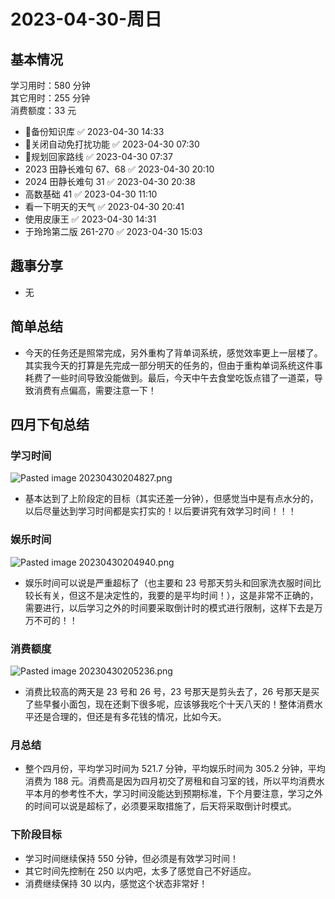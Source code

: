 # 2023-04-30-周日

## 基本情况

学习用时：580 分钟  
其它用时：255 分钟  
消费额度：33 元

-   📌备份知识库 ✅ 2023-04-30 14:33
-   📌关闭自动免打扰功能 ✅ 2023-04-30 07:30
-   📌规划回家路线 ✅ 2023-04-30 07:37
-   2023 田静长难句 67、68 ✅ 2023-04-30 20:10
-   2024 田静长难句 31 ✅ 2023-04-30 20:38
-   高数基础 41 ✅ 2023-04-30 11:10
-   看一下明天的天气 ✅ 2023-04-30 20:41
-   使用皮康王 ✅ 2023-04-30 14:31
-   于玲玲第二版 261-270 ✅ 2023-04-30 15:03

## 趣事分享

- 无

## 简单总结

- 今天的任务还是照常完成，另外重构了背单词系统，感觉效率更上一层楼了。其实我今天的打算是先完成一部分明天的任务的，但由于重构单词系统这件事耗费了一些时间导致没能做到。最后，今天中午去食堂吃饭点错了一道菜，导致消费有点偏高，需要注意一下！

## 四月下旬总结

### 学习时间

![Pasted image 20230430204827.png](Pasted%20image%2020230430204827.png)

- 基本达到了上阶段定的目标（其实还差一分钟），但感觉当中是有点水分的，以后尽量达到学习时间都是实打实的！以后要讲究有效学习时间！！！

### 娱乐时间

![Pasted image 20230430204940.png](Pasted%20image%2020230430204940.png)

- 娱乐时间可以说是严重超标了（也主要和 23 号那天剪头和回家洗衣服时间比较长有关，但这不是决定性的，我要的是平均时间！），这是非常不正确的，需要进行，以后学习之外的时间要采取倒计时的模式进行限制，这样下去是万万不可的！！

### 消费额度

![Pasted image 20230430205236.png](Pasted%20image%2020230430205236.png)

- 消费比较高的两天是 23 号和 26 号，23 号那天是剪头去了，26 号那天是买了些早餐小面包，现在还剩下很多呢，应该够我吃个十天八天的！整体消费水平还是合理的，但还是有多花钱的情况，比如今天。

### 月总结

- 整个四月份，平均学习时间为 521.7 分钟，平均娱乐时间为 305.2 分钟，平均消费为 188 元。消费高是因为四月初交了房租和自习室的钱，所以平均消费水平本月的参考性不大，学习时间没能达到预期标准，下个月要注意，学习之外的时间可以说是超标了，必须要采取措施了，后天将采取倒计时模式。

### 下阶段目标

- 学习时间继续保持 550 分钟，但必须是有效学习时间！
- 其它时间先控制在 250 以内吧，太多了感觉自己不好适应。
- 消费继续保持 30 以内，感觉这个状态非常好！